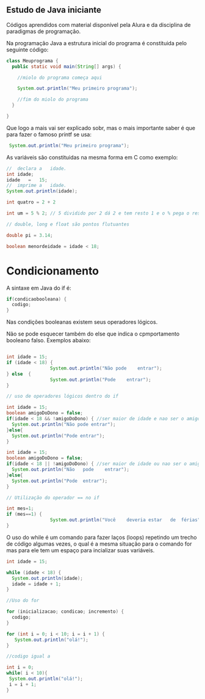## Estudo de Java iniciante

Códigos aprendidos com material disponível pela Alura e da disciplina de paradigmas de programação. 

Na programação Java a estrutura inicial do programa é constituida pelo seguinte código: 

```Java
class Meuprograma {
  public static void main(String[] args) {

    //miolo do programa começa aqui 

    System.out.println("Meu primeiro programa");

    //fim do miolo do programa 
  }

}

```
Que logo a mais vai ser explicado sobr, mas o mais importante saber é que para fazer o famoso printf se usa:


```Java
 System.out.println("Meu primeiro programa");
```

As variáveis são constituidas na mesma forma em C como exemplo: 

```Java
//	declara	a	idade.
int	idade;
idade	=	15;
//	imprime	a	idade.
System.out.println(idade);

int quatro = 2 + 2 

int um = 5 % 2; // 5 dividido por 2 dá 2 e tem resto 1 e o % pega o resto da divisão inteira 

// double, long e float são pontos flutuantes 

double pi = 3.14; 

boolean menordeidade = idade < 18;

```

# Condicionamento  

A sintaxe em Java do if é: 

```Java
if(condicaobooleana) {
  codigo;
}
```
Nas condições booleanas existem seus operadores lógicos.

Não se pode esquecer também do else que indica o cpmportamento booleano falso. Exemplos abaixo: 

```Java

int idade = 15;
if (idade < 18)	{
				System.out.println("Não	pode	entrar");
} else	{
				System.out.println("Pode	entrar");
}

// uso de operadores lógicos dentro do if 

int idade = 15; 
boolean amigoDoDono = false;
if(idade < 18 && !amigoDoDono) { //ser maior de idade e nao ser o amigo do dono) - vai dar não pode entrar 
  System.out.println("Não pode entrar");
}else{
  System.out.println("Pode entrar");
}

int idade = 15; 
boolean amigoDoDono = false;
if(idade < 18 || !amigoDoDono) { //ser maior de idade ou nao ser o amigo do dono) - vai dar não pode entrar 
  System.out.println("Não	pode	entrar");
}else{
  System.out.println("Pode	entrar");
}

// Utilização do operador == no if 

int mes=1;
if (mes==1) {
				System.out.println("Você	deveria	estar	de	férias");
}

```
O uso do while é um comando para fazer laços (loops) repetindo um trecho de código algumas vezes, o qual é a mesma situação para o comando for mas para ele tem um espaço para incializar suas variáveis. 

```Java
int idade = 15; 

while (idade < 18) {
  System.out.println(idade);
  idade = idade + 1;
}

//Uso do for 

for (inicializacao; condicao; incremento) {
  codigo;
}

for (int i = 0; i < 10; i = i + 1) {
   System.out.println("olá!");
}

//codigo igual a 

int i = 0;
while( i < 10){
 System.out.println("olá!");
 i = i + 1;
}
```
